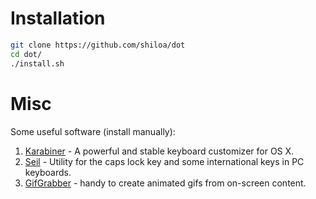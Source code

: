 # Installation

```sh
git clone https://github.com/shiloa/dot
cd dot/
./install.sh
```

# Misc

Some useful software (install manually):

1. [Karabiner](https://pqrs.org/osx/karabiner/index.html.en) - A powerful and stable keyboard customizer for OS X.
2. [Seil](https://pqrs.org/osx/karabiner/seil.html.en) - Utility for the caps lock key and some international keys in PC keyboards.
3. [GifGrabber](http://www.gifgrabber.com/index) - handy to create animated gifs from on-screen content.



